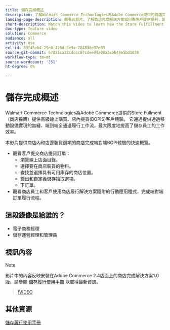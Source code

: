 ```yaml
---
title: 儲存完成概述
description: 了解Walmart Commerce Technologies為Adobe Commerce提供的商店完成，Walmart Commerce Technologies是一種先進的全通路完成解決方案，可提供端對端線上購買、店內提貨(BOPIS)體驗。
landing-page-description: 觀看此影片，了解商店完成解決方案如何為客戶提供便利，讓店內和店內接貨和商店員工更有效率、可在行動裝置上使用的完成工作流程，以便挑選、安排和向客戶轉手商店取貨訂單。
short-description: Watch this video to learn how the Store Fulfillment solution offers customers the convenience of in-store and curbside pick-up and store employees more efficient, mobile-ready fulfillment workflows to pick, stage, and hand-off store pickup orders to customers.
doc-type: feature video
solution: Commerce
audience: all
activity: use
exl-id: 53f45eb4-29e0-426d-8e9a-784838e37e03
source-git-commit: 67d21ca23cdccc87cdeed4a08a3ebb48e5bd1030
workflow-type: tm+mt
source-wordcount: '251'
ht-degree: 0%

---
```


# 儲存完成概述

Walmart Commerce Technologies為Adobe Commerce提供的Store Fullment（商店採購）提供高級線上購買、店內提貨(BOPIS)客戶體驗。 它通過提供通過移動設備實現的無縫、端到端全通道履行工作流，最大限度地提高了儲存員工的工作效率。

本影片提供商店內和店邊裝貨選項的商店完成端對端BOPI體驗的快速概覽。

- 觀看客戶提交商店提貨訂單：
   - 瀏覽線上店面目錄。
   - 選擇要在商店裝貨的物料。
   - 查找並選擇具有可用庫存的商店位置。
   - 簽出和自定義儲存拾取選項。
   - 下訂單。
- 觀看商店員工和客戶使用商店履行解決方案隨附的行動應用程式，完成端對端訂單履行流程。

## 這段錄像是給誰的？

- 電子商務經理
- 儲存運營經理和管理員

## 視訊內容

>[!NOTE]
>
>影片中的內容反映安裝在Adobe Commerce 2.4店面上的商店完成解決方案1.0版。請參閱 [儲存履行使用手冊](https://experienceleague.adobe.com/docs/commerce-merchant-services/store-fulfillment/introduction.html) 以取得最新資訊。

>[!VIDEO](https://video.tv.adobe.com/v/343653?quality=12&learn=on)

## 其他資源

[儲存履行使用手冊](https://experienceleague.adobe.com/docs/commerce-merchant-services/store-fulfillment/introduction.html)
